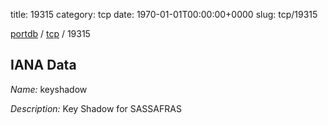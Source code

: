 title: 19315
category: tcp
date: 1970-01-01T00:00:00+0000
slug: tcp/19315

[portdb](/) / [tcp](/category/tcp.html) / 19315


## IANA Data

_Name:_ keyshadow

_Description:_ Key Shadow for SASSAFRAS

